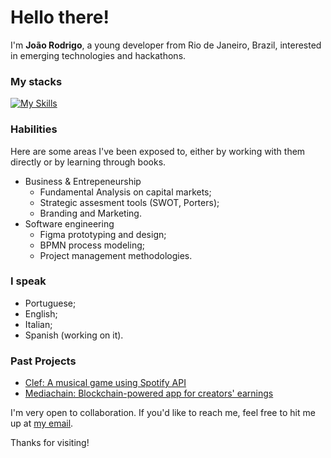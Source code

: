 # Hello there!

I'm **João Rodrigo**, a young developer from Rio de Janeiro, Brazil, interested in emerging technologies and hackathons. 

### My stacks
[![My Skills](https://skillicons.dev/icons?i=c,rust,solidity,js,html,css,react,vite,figma,git)](https://skillicons.dev) 

### Habilities

Here are some areas I've been exposed to, either by working with them directly or by learning through books.
- Business & Entrepeneurship
  - Fundamental Analysis on capital markets;
  - Strategic assesment tools (SWOT, Porters);
  - Branding and Marketing.
- Software engineering
  - Figma prototyping and design;
  - BPMN process modeling;
  - Project management methodologies.

### I speak
  - Portuguese;
  - English;
  - Italian;
  - Spanish (working on it).

### Past Projects
- [Clef: A musical game using Spotify API](https://github.com/me50/Joaorod006/tree/cs50/problems/2022/x/project)
- [Mediachain: Blockchain-powered app for creators' earnings](https://github.com/ivolavacek/lumx-hack-last-chance)


I'm very open to collaboration. If you'd like to reach me, feel free to hit me up at [my email](mailto:joaoroddias@gmail.com).

Thanks for visiting!
